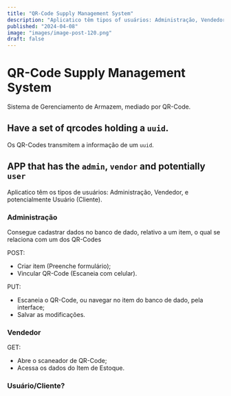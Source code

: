 ```yaml
---
title: "QR-Code Supply Management System"
description: "Aplicatico têm tipos of usuários: Administração, Vendedor, e potencialmente Usuário (Cliente)"
published: "2024-04-08"
image: "images/image-post-120.png"
draft: false
---
```


# QR-Code Supply Management System

Sistema de Gerenciamento de Armazem, mediado por QR-Code.

## Have a set of **qrcodes** holding a `uuid`.

Os QR-Codes transmitem a informação de um `uuid`.

## APP that has the `admin`, `vendor` and potentially `user`

Aplicatico têm os tipos de usuários: Administração, Vendedor, e potencialmente Usuário (Cliente).

### Administração

Consegue cadastrar dados no banco de dado, relativo a um item, o qual se relaciona com um dos QR-Codes

POST:
- Criar item (Preenche formulário);
- Vincular QR-Code (Escaneia com celular).

PUT:
- Escaneia o QR-Code, ou navegar no item do banco de dado, pela interface;
- Salvar as modificações. 

### Vendedor

GET:
- Abre o scaneador de QR-Code;
- Acessa os dados do Item de Estoque.

### Usuário/Cliente?
